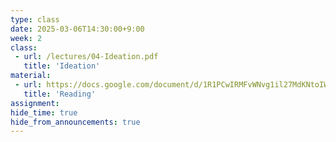 ```yaml
---
type: class
date: 2025-03-06T14:30:00+9:00
week: 2
class:
 - url: /lectures/04-Ideation.pdf 
   title: 'Ideation'
material:
 - url: https://docs.google.com/document/d/1R1PCwIRMFvWNvg1il27MdKNtoIWsTxynZ90rNY3L5xI/edit?usp=sharing
   title: 'Reading'
assignment:
hide_time: true
hide_from_announcements: true
---
```

